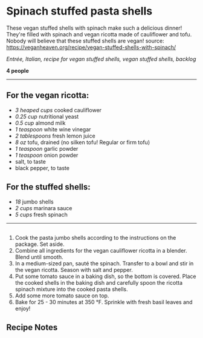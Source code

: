 # Spinach stuffed pasta shells

These vegan stuffed shells with spinach make such a delicious dinner! They're filled with spinach and vegan ricotta made of cauliflower and tofu. Nobody will believe that these stuffed shells are vegan!
source: https://veganheaven.org/recipe/vegan-stuffed-shells-with-spinach/

*Entrée, Italian, recipe for vegan stuffed shells, vegan stuffed shells, backlog*

**4 people**

---

## For the vegan ricotta:

- *3 heaped cups* cooked cauliflower
- *0.25 cup* nutritional yeast
- *0.5 cup* almond milk
- *1 teaspoon* white wine vinegar
- *2 tablespoons* fresh lemon juice
- *8 oz* tofu, drained (no silken tofu! Regular or firm tofu)
- *1 teaspoon* garlic powder
- *1 teaspoon* onion powder
- salt, to taste
- black pepper, to taste

## For the stuffed shells:

- *18* jumbo shells
- *2 cups* marinara sauce
- *5 cups* fresh spinach

---

## 
1. Cook the pasta jumbo shells according to the instructions on the package. Set aside.
2. Combine all ingredients for the vegan cauliflower ricotta in a blender. Blend until smooth.
3. In a medium-sized pan, sauté the spinach. Transfer to a bowl and stir in the vegan ricotta. Season with salt and pepper.
4. Put some tomato sauce in a baking dish, so the bottom is covered. Place the cooked shells in the baking dish and carefully spoon the ricotta spinach mixture into the cooked pasta shells.
5. Add some more tomato sauce on top.
6. Bake for 25 - 30 minutes at 350 °F. Sprinkle with fresh basil leaves and enjoy!

## Recipe Notes


